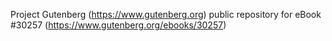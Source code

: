 Project Gutenberg (https://www.gutenberg.org) public repository for eBook #30257 (https://www.gutenberg.org/ebooks/30257)
